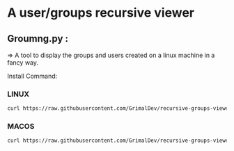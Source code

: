 # A user/groups recursive viewer

## Groumng.py :

  => A tool to display the groups and users created on a linux machine in a fancy way.
  
   Install Command:
   
   ### LINUX
   ```sh
   curl https://raw.githubusercontent.com/GrimalDev/recursive-groups-viewer/main/groupmng.py -o groupmng.py ; sudo cp groupmng.py /usr/local/bin/groupmng ; sudo rm groupmng.py ; sudo chmod +x /usr/local/bin/groups
   ```
   ### MACOS
   ```sh
   curl https://raw.githubusercontent.com/GrimalDev/recursive-groups-viewer/main/groupmng.py -o groupmng.py ; sudo cp groupmng.py /opt/homebrew/bin/groupmng ; sudo rm groupmng.py ; sudo chmod +x /bin/groups
   ```
